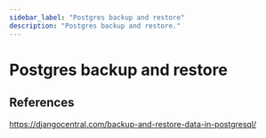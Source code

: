```yaml
---
sidebar_label: "Postgres backup and restore"
description: "Postgres backup and restore."
---
```


# Postgres backup and restore

## References

https://djangocentral.com/backup-and-restore-data-in-postgresql/
